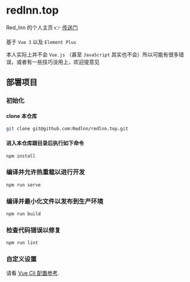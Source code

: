 # redlnn.top

Red_lnn 的个人主页 👉 [传送门](https://www.redlnn.top/)

基于 `Vue 3` 以及 `Element Plus`

本人实际上并不会 `Vue.js` （甚至 `JavaScript` 其实也不会）所以可能有很多错误，或者有一些技巧没用上，欢迎提意见

## 部署项目

### 初始化

#### clone 本仓库

```bash
git clone git@github.com:Redlnn/redlnn.top.git
```

#### 进入本仓库跟目录后执行如下命令

```bash
npm install
```

### 编译并允许热重载以进行开发

```bash
npm run serve
```

### 编译并最小化文件以发布到生产环境

```bash
npm run build
```

### 检查代码错误以修复

```bash
npm run lint
```

### 自定义设置

请看 [Vue Cli 配置参考](https://cli.vuejs.org/zh/config/).
